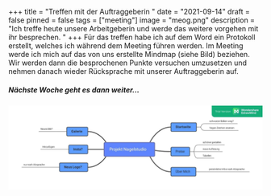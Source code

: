 +++
title = "Treffen mit der Auftraggeberin "
date = "2021-09-14"
draft = false
pinned = false
tags = ["meeting"]
image = "meog.png"
description = "Ich treffe heute unsere Arbeitgeberin und werde das weitere vorgehen mit ihr besprechen. "
+++
Für das treffen habe ich auf dem Word ein Protokoll erstellt, welches ich während dem Meeting führen werden. Im Meeting werde ich mich auf das von uns erstellte Mindmap (siehe Bild) beziehen. Wir werden dann die besprochenen Punkte versuchen umzusetzen und nehmen danach wieder Rücksprache mit unserer Auftraggeberin auf. 

##### *Nächste Woche geht es dann weiter...*

![](microsoftteams-image-1-.png)